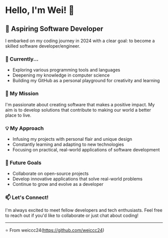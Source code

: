 # Hello, I'm Wei! 👋

## 🚀 Aspiring Software Developer

I embarked on my coding journey in 2024 with a clear goal: to become a skilled software developer/engineer. 

### 🌱 Currently...

- Exploring various programming tools and languages
- Deepening my knowledge in computer science
- Building my GitHub as a personal playground for creativity and learning

### 🎯 My Mission

I'm passionate about creating software that makes a positive impact. My aim is to develop solutions that contribute to making our world a better place to live.

### 💡 My Approach

- Infusing my projects with personal flair and unique design
- Constantly learning and adapting to new technologies
- Focusing on practical, real-world applications of software development

### 🔭 Future Goals

- Collaborate on open-source projects
- Develop innovative applications that solve real-world problems
- Continue to grow and evolve as a developer

### 📫 Let's Connect!

I'm always excited to meet fellow developers and tech enthusiasts. Feel free to reach out if you'd like to collaborate or just chat about coding!

---

⭐️ From weiccc24(https://github.com/weiccc24)
